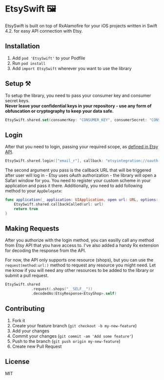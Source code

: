 # EtsySwift 🖼

EtsySwift is built on top of RxAlamofire for your iOS projects written in Swift 4.2. for easy API connection with Etsy.

## Installation  
1. Add `pod 'EtsySwift'` to your Podfile
2. Run `pod install`
3. Add `import EtsySwift` wherever you want to use the library

## Setup ⚒
To setup the library, you need to pass your consumer key and consumer secret keys.  
**Never leave your confidential keys in your repository - use any form of obfuscation or cryptography to keep your data safe.**

```swift
EtsySwift.shared.set(consumerKey: "CONSUMER_KEY", consumerSecret: "CONSUMER_SECRET")
```

## Login
After that you need to login, passing your required scope, as [defined in Etsy API](https://www.etsy.com/developers/documentation/getting_started/oauth#section_permission_scopes).

```swift
EtsySwift.shared.login(["email_r"], callback: "etsyintegration://oauth-callback")
```

The second argument you pass is the callback URL that will be triggered after user will log in - Etsy uses oAuth authorization - the library will open a Safari window for you. You need to register your custom scheme in your application and pass it there.
Additionally, you need to add following method to your `AppDelegate`:

```swift
func application(_ application: UIApplication, open url: URL, options: [UIApplication.OpenURLOptionsKey: Any]) -> Bool {
    EtsySwift.shared.callbackCalled(url: url)
    return true
}
```

## Making Requests
After you authorize with the login method, you can easilly call any method from Etsy API that you have access to. I've also added a handy Rx extension for decoding the response from the API.

For now, the API only supports one resource (shops), but you can use the `request(method:url:)` method to request any resource you might need.
Let me know if you will need any other resources to be added to the library or submit a pull request.

```swift
EtsySwift.shared
            .request(.shops("__SELF__"))
            .decodedAs(EtsyResponse<EtsyShop>.self)
```

## Contributing

1. Fork it
2. Create your feature branch (`git checkout -b my-new-feature`)
3. Add your changes
4. Commit your changes (`git commit -am 'Add some feature'`)
5. Push to the branch (`git push origin my-new-feature`)
6. Create new Pull Request

## License
MIT



